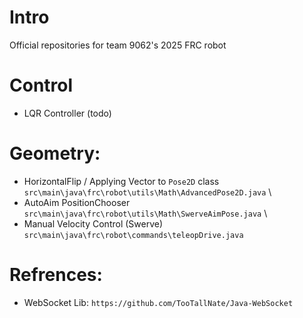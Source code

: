 # Intro
Official repositories for team 9062's 2025 FRC robot

# Control
- LQR Controller (todo)

# Geometry: 
- HorizontalFlip / Applying Vector to `Pose2D` class `src\main\java\frc\robot\utils\Math\AdvancedPose2D.java` \
- AutoAim PositionChooser `src\main\java\frc\robot\utils\Math\SwerveAimPose.java` \
- Manual Velocity Control (Swerve) `src\main\java\frc\robot\commands\teleopDrive.java`

# Refrences:
- WebSocket Lib: `https://github.com/TooTallNate/Java-WebSocket` 